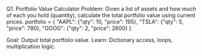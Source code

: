 Q1. Portfolio Value Calculator
Problem:
Given a list of assets and how much of each you hold (quantity), calculate the total portfolio value using current prices.
portfolio = {
    "AAPL": {"qty": 10, "price": 195},
    "TSLA": {"qty": 5, "price": 780},
    "GOOG": {"qty": 2, "price": 2600}
}

Goal: Output total portfolio value.
Learn: Dictionary access, loops, multiplication logic.